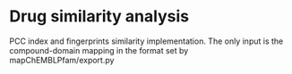 # Drug similarity analysis
PCC index and fingerprints similarity implementation.
The only input is the compound-domain mapping in the format set by mapChEMBLPfam/export.py